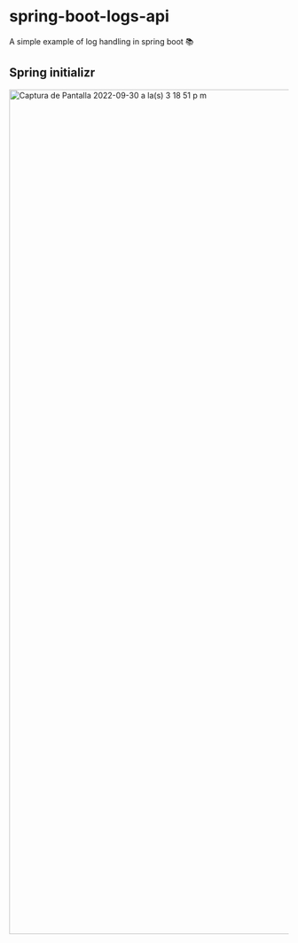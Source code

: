 # spring-boot-logs-api

A simple example of log handling in spring boot 📚

## Spring initializr

<img width="1522" alt="Captura de Pantalla 2022-09-30 a la(s) 3 18 51 p m" src="https://user-images.githubusercontent.com/24255842/193350009-46ddc952-f341-4348-b4db-f2852286a96f.png">


